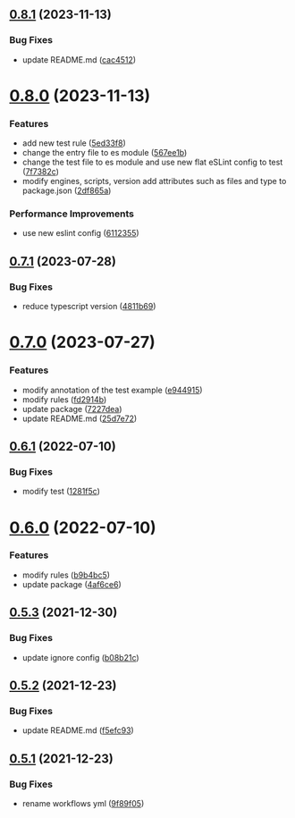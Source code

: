## [0.8.1](https://github.com/VicSolWang/eslint-config-wzx/compare/v0.8.0...v0.8.1) (2023-11-13)


### Bug Fixes

* update README.md ([cac4512](https://github.com/VicSolWang/eslint-config-wzx/commit/cac4512374bff97e0d3312f6c18195232674adc1))

# [0.8.0](https://github.com/VicSolWang/eslint-config-wzx/compare/v0.7.1...v0.8.0) (2023-11-13)


### Features

* add new test rule ([5ed33f8](https://github.com/VicSolWang/eslint-config-wzx/commit/5ed33f87dad4c68dd736c117fd9550383235488f))
* change the entry file to es module ([567ee1b](https://github.com/VicSolWang/eslint-config-wzx/commit/567ee1b7c2b13f1dc50f379701faddab99180f75))
* change the test file to es module and use new flat eSLint config to test ([7f7382c](https://github.com/VicSolWang/eslint-config-wzx/commit/7f7382c7035ee0401a2f83e43a4e3cc91269acec))
* modify engines, scripts, version add attributes such as files and type to package.json ([2df865a](https://github.com/VicSolWang/eslint-config-wzx/commit/2df865acfb39cec0f691908a96e787c7dd6c2119))


### Performance Improvements

* use new eslint config ([6112355](https://github.com/VicSolWang/eslint-config-wzx/commit/61123551e1e1b5d78240d5f9348cd92fda15ef8a))

## [0.7.1](https://github.com/VicSolWang/eslint-config-wzx/compare/v0.7.0...v0.7.1) (2023-07-28)


### Bug Fixes

* reduce typescript version ([4811b69](https://github.com/VicSolWang/eslint-config-wzx/commit/4811b69bd693019495c763194396b728e5c069a4))

# [0.7.0](https://github.com/VicSolWang/eslint-config-wzx/compare/v0.6.1...v0.7.0) (2023-07-27)


### Features

* modify annotation of the test example ([e944915](https://github.com/VicSolWang/eslint-config-wzx/commit/e944915340eb55e2a9352cc1be30c489b2c82466))
* modify rules ([fd2914b](https://github.com/VicSolWang/eslint-config-wzx/commit/fd2914be751f7a79ce6b3205e338f4fa58536d84))
* update package ([7227dea](https://github.com/VicSolWang/eslint-config-wzx/commit/7227dead2365b88d2cb7f469657b29d85897e307))
* update README.md ([25d7e72](https://github.com/VicSolWang/eslint-config-wzx/commit/25d7e72ef40ef28a15ed2293b91dec6c4bfc8d11))

## [0.6.1](https://github.com/VicSolWang/eslint-config-wzx/compare/v0.6.0...v0.6.1) (2022-07-10)


### Bug Fixes

* modify test ([1281f5c](https://github.com/VicSolWang/eslint-config-wzx/commit/1281f5c2dd3dde814a30088d1e8e5c71c6663760))

# [0.6.0](https://github.com/VicSolWang/eslint-config-wzx/compare/v0.5.3...v0.6.0) (2022-07-10)


### Features

* modify rules ([b9b4bc5](https://github.com/VicSolWang/eslint-config-wzx/commit/b9b4bc5fb628b6ddee22b225b18c276abca347fc))
* update package ([4af6ce6](https://github.com/VicSolWang/eslint-config-wzx/commit/4af6ce6be279ec3bc51610a5c3864a92ec832dcd))

## [0.5.3](https://github.com/VicSolWang/eslint-config-wzx/compare/v0.5.2...v0.5.3) (2021-12-30)


### Bug Fixes

* update ignore config ([b08b21c](https://github.com/VicSolWang/eslint-config-wzx/commit/b08b21ca7824861e4023482325fb50f6333e2a3c))

## [0.5.2](https://github.com/VicSolWang/eslint-config-wzx/compare/v0.5.1...v0.5.2) (2021-12-23)


### Bug Fixes

* update README.md ([f5efc93](https://github.com/VicSolWang/eslint-config-wzx/commit/f5efc93b7663f65eafcce2ecec60dcad6edfb80c))

## [0.5.1](https://github.com/VicSolWang/eslint-config-wzx/compare/v0.5.0...v0.5.1) (2021-12-23)


### Bug Fixes

* rename workflows yml ([9f89f05](https://github.com/VicSolWang/eslint-config-wzx/commit/9f89f05e4756ce3267cedaad09bf9e777da21edf))
